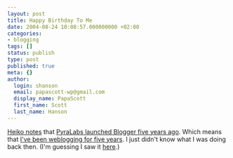 ```yaml
---
layout: post
title: Happy Birthday To Me
date: 2004-08-24 10:08:57.000000000 +02:00
categories:
- blogging
tags: []
status: publish
type: post
published: true
meta: {}
author:
  login: shanson
  email: papascott-wp@gmail.com
  display_name: PapaScott
  first_name: Scott
  last_name: Hanson
---
```

<p><a href="http://www.hebig.com/archives/002433.shtml">Heiko notes</a> that <a href="http://www.evhead.com/2004/08/five-years-ago-today-we-just-launched.asp">PyraLabs launched Blogger five years ago</a>. Which means that <a href="https://www.papascott.de/blogger99.html">I've been weblogging for five years</a>. I just didn't know what I was doing back then. (I'm guessing I saw it <a href="http://archive.scripting.com/1999/08/23">here</a>.)</p>
